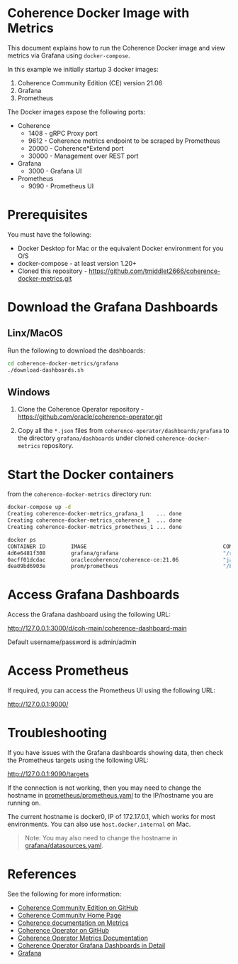 # Coherence Docker Image with Metrics

This document explains how to run the Coherence Docker image and view metrics via Grafana using `docker-compose`.

In this example we initially startup 3 docker images:
1. Coherence Community Edition (CE) version 21.06
1. Grafana
1. Prometheus

The Docker images expose the following ports:

* Coherence
  * 1408 - gRPC Proxy port
  * 9612 - Coherence metrics endpoint to be scraped by Prometheus
  * 20000 - Coherence*Extend port
  * 30000 - Management over REST port
* Grafana
  * 3000 - Grafana UI
* Prometheus
  * 9090 - Prometheus UI

# Prerequisites

You must have the following:
* Docker Desktop for Mac or the equivalent Docker environment for you O/S
* docker-compose - at least version 1.20+
* Cloned this repository - https://github.com/tmiddlet2666/coherence-docker-metrics.git

# Download the Grafana Dashboards

## Linx/MacOS

Run the following to download the dashboards:

```bash
cd coherence-docker-metrics/grafana
./download-dashboards.sh
```
## Windows

1. Clone the Coherence Operator repository - https://github.com/oracle/coherence-operator.git

1. Copy all the `*.json` files from `coherence-operator/dashboards/grafana` to the directory `grafana/dashboards` under cloned `coherence-docker-metrics` repository.

# Start the Docker containers

from the `coherence-docker-metrics` directory run:

```bash
docker-compose up -d
Creating coherence-docker-metrics_grafana_1    ... done
Creating coherence-docker-metrics_coherence_1  ... done
Creating coherence-docker-metrics_prometheus_1 ... done

docker ps
CONTAINER ID        IMAGE                                           COMMAND                  CREATED             STATUS              PORTS                                                                                           NAMES
4d6e6481f308        grafana/grafana                                 "/run.sh"                20 seconds ago      Up 19 seconds       0.0.0.0:3000->3000/tcp                                                                          coherence-docker-metrics_grafana_1
0acff01dcdac        oraclecoherence/coherence-ce:21.06              "java -Dcoherence.lo…"   20 seconds ago      Up 19 seconds       0.0.0.0:1408->1408/tcp, 9612/tcp, 0.0.0.0:7001->7001/tcp, 0.0.0.0:30000->30000/tcp, 20000/tcp   coherence-docker-metrics_coherence_1
dea09bd6903e        prom/prometheus                                 "/bin/prometheus --c…"   20 seconds ago      Up 19 seconds       0.0.0.0:9090->9090/tcp                                                                          coherence-docker-metrics_prometheus_1
```

# Access Grafana Dashboards

Access the Grafana dashboard using the following URL:

http://127.0.0.1:3000/d/coh-main/coherence-dashboard-main

Default username/password is admin/admin

# Access Prometheus

If required, you can access the Prometheus UI using the following URL:

http://127.0.0.1:9000/

# Troubleshooting

If you have issues with the Grafana dashboards showing data, then check the Prometheus targets using the following URL:

http://127.0.0.1:9090/targets

If the connection is not working, then you may need to change the hostname in [prometheus/prometheus.yaml](prometheus/prometheus.yaml)
to the IP/hostname you are running on.

The current hostname is docker0, IP of 172.17.0.1, which works for most environments. You can also use `host.docker.internal` on Mac.

> Note: You may also need to change the hostname in [grafana/datasources.yaml](grafana/datasources.yaml).

# References

See the following for more information:
* [Coherence Community Edition on GitHub](https://github.com/oracle/coherence)
* [Coherence Community Home Page](https://coherence.community/)
* [Coherence documentation on Metrics](https://docs.oracle.com/en/middleware/standalone/coherence/14.1.1.0/manage/using-coherence-metrics.html)
* [Coherence Operator on GitHub](https://github.com/oracle/coherence-operator)
* [Coherence Operator Metrics Documentation](https://oracle.github.io/coherence-operator/docs/3.0.0/#/metrics/010_overview)
* [Coherence Operator Grafana Dashboards in Detail](https://oracle.github.io/coherence-operator/docs/3.0.2/#/metrics/040_dashboards)
* [Grafana](https://grafana.com/)
